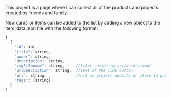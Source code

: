 This project is a page where I can collect 
all of the products and projects created by
friends and family.  

New cards or items can be added to the list by 
adding a new object to the item_data.json file 
with the following format:

```javascript
[
  {
    "id": int,
    "title": string,
    "owner": string,
    "description": string,
    "imgFilename": string,     //files reside in src/assets/img/
    "urlDescription": string,  //text of the link button
    "url": string,             //url to project website or store to purchase item(s)
    "tags": [string]
  }
]
```

